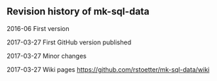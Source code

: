 ## Revision history of mk-sql-data

2016-06 First version

2017-03-27 First GitHub version published

2017-03-27 Minor changes

2017-03-27 Wiki pages https://github.com/rstoetter/mk-sql-data/wiki

